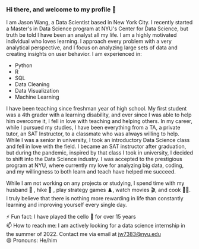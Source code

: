 ### Hi there, and welcome to my profile 👋

I am Jason Wang, a Data Scientist based in New York City. I recently started a Master's in Data Science program at NYU's Center for Data Science, but truth be told I have been an analyst all my life. I am a highly motivated individual who loves learning. I approach every problem with a very analytical perspective, and I focus on analyzing large sets of data and creating insights on user behavior. I am experienced in: 

+ Python
+ R 
+ SQL
+ Data Cleaning 
+ Data Visualization 
+ Machine Learning 

I have been teaching since freshman year of high school. My first student was a 4th grader with a learning disability, and ever since I was able to help him overcome it, I fell in love with teaching and helping others. In my career, while I pursued my studies, I have been everything from a TA, a private tutor, an SAT Instructor, to a classmate who was always willing to help. While I was a senior in university, I took an introductory Data Science class and fell in love with the field. I became an SAT instructor after graduation, but during the pandemic, inspired by that class I took in university, I decided to shift into the Data Science industry. I was accepted to the prestigious program at NYU, where currently my love for analyzing big data, coding, and my willingness to both learn and teach have helped me succeed.

While I am not working on any projects or studying, I spend time with my husband 	:two_men_holding_hands: , hike :hiking_boot: , play strategy games :chess_pawn:, watch movies :clapper:, and cook :man_cook:. I truly believe that there is nothing more rewarding in life than constantly learning and improving yourself every single day.

⚡ Fun fact: I have played the cello :violin: for over 15 years
<br>
📫 How to reach me: I am actively looking for a data science internship in the summer of 2022. Contact me via email at jw7383@nyu.edu
<br>
😄 Pronouns: He/him
<!--
**jw7383/jw7383** is a ✨ _special_ ✨ repository because its `README.md` (this file) appears on your GitHub profile.

Here are some ideas to get you started:

- 🔭 I’m currently working on ...
- 🌱 I’m currently learning ...
- 👯 I’m looking to collaborate on ...
- 🤔 I’m looking for help with ...
- 💬 Ask me about ...
- 📫 How to reach me: ...
- 😄 Pronouns: ...
- ⚡ Fun fact: ...
-->
